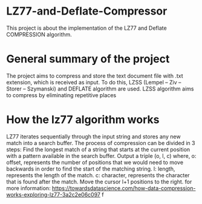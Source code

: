 # LZ77-and-Deflate-Compressor
This project is about  the implementation of the LZ77 and Deflate COMPRESSION  algorithm.
# General summary of the project
The project aims to compress and store the text document file with .txt extension, which is received as input.
To do this, LZSS (Lempel – Ziv – Storer – Szymanski) and DEFLATE algorithm are used. LZSS algorithm aims to compress by eliminating repetitive places

# How the lz77 algorithm works
LZ77 iterates sequentially through the input string and stores any new match into a search buffer. The process of compression can be divided in 3 steps:
Find the longest match of a string that starts at the current position with a pattern available in the search buffer.
Output a triple (o, l, c) where,
o: offset, represents the number of positions that we would need to move backwards in order to find the start of the matching string.
l: length, represents the length of the match.
c: character, represents the character that is found after the match.
Move the cursor l+1 positions to the right.
for more information: https://towardsdatascience.com/how-data-compression-works-exploring-lz77-3a2c2e06c097
f
